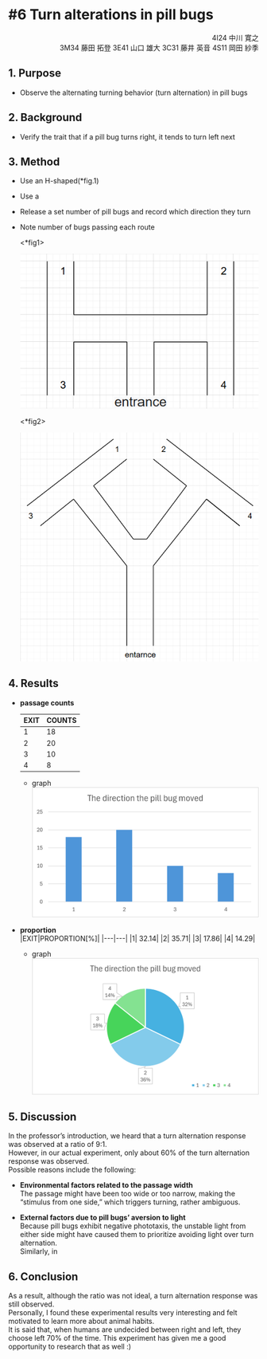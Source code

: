 # #6 Turn alterations in pill bugs  
<div style="text-align: right;">
4I24 中川 寛之  
</div>  

<div style="text-align: right;">  
3M34 藤田 拓登  
3E41 山口 雄大  
3C31 藤井 英音  
4S11 岡田 紗季  

</div>  

## 1. Purpose
- Observe the alternating turning behavior (turn alternation) in pill bugs

## 2. Background
- Verify the trait that if a pill bug turns right, it tends to turn left next

## 3. Method
- Use an H-shaped(*fig.1)  
- Use a 
- Release a set number of pill bugs and record which direction they turn
- Note number of bugs passing each route

    <*fig1>  

    ![alt text](image-1.png)
 
    <*fig2>  

    ![alt text](image.png)

## 4. Results  

- **passage counts**  

    |EXIT|COUNTS|
    |---|---|
    |1	|18|
    |2	|20|
    |3	|10|
    |4	|8|

    - graph
    ![alt text](画像1.png)
    
- **proportion**  
    |EXIT|PROPORTION[%]|
    |---|---|
    |1|		32.14|
    |2|		35.71|
    |3|		17.86|
    |4|	    14.29|
    
    - graph  
    ![alt text](画像2.png)


## 5. Discussion  

In the professor’s introduction, we heard that a turn alternation response was observed at a ratio of 9:1.  
However, in our actual experiment, only about 60% of the turn alternation response was observed.  
Possible reasons include the following:

- **Environmental factors related to the passage width**  
    The passage might have been too wide or too narrow, making the “stimulus from one side,” which triggers turning, rather ambiguous.

- **External factors due to pill bugs’ aversion to light**  
    Because pill bugs exhibit negative phototaxis, the unstable light from either side might have caused them to prioritize avoiding light over turn alternation.  
    Similarly, in

## 6. Conclusion
As a result, although the ratio was not ideal, a turn alternation response was still observed.   
Personally, I found these experimental results very interesting and felt motivated to learn more about animal habits.  
 It is said that, when humans are undecided between right and left, they choose left 70% of the time. This experiment has given me a good opportunity to research that as well :)